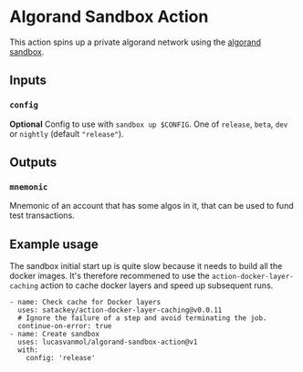 # Algorand Sandbox Action

This action spins up a private algorand network using the [algorand sandbox](https://github.com/algorand/sandbox).

## Inputs

### `config`

**Optional** Config to use with `sandbox up $CONFIG`. One of `release`, `beta`, `dev` or `nightly` (default `"release"`).

## Outputs

### `mnemonic`

Mnemonic of an account that has some algos in it, that can be used to fund test transactions.

## Example usage

The sandbox initial start up is quite slow because it needs to build all the docker images. It's therefore recommened to use the `action-docker-layer-caching` action to cache docker layers and speed up subsequent runs. 

```
- name: Check cache for Docker layers
  uses: satackey/action-docker-layer-caching@v0.0.11
  # Ignore the failure of a step and avoid terminating the job.
  continue-on-error: true
- name: Create sandbox
  uses: lucasvanmol/algorand-sandbox-action@v1
  with:
    config: 'release'
```